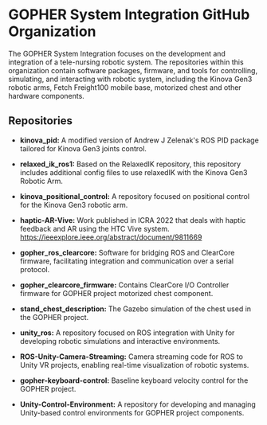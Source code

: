 # GOPHER System Integration GitHub Organization

The GOPHER System Integration focuses on the development and integration of a tele-nursing robotic system. The repositories within this organization contain software packages, firmware, and tools for controlling, simulating, and interacting with robotic system, including the Kinova Gen3 robotic arms, Fetch Freight100 mobile base, motorized chest and other hardware components.

## Repositories

- **kinova_pid:** A modified version of Andrew J Zelenak's ROS PID package tailored for Kinova Gen3 joints control.

- **relaxed_ik_ros1:** Based on the RelaxedIK repository, this repository includes additional config files to use relaxedIK with the Kinova Gen3 Robotic Arm.

- **kinova_positional_control:** A repository focused on positional control for the Kinova Gen3 robotic arm.

- **haptic-AR-Vive:** Work published in ICRA 2022 that deals with haptic feedback and AR using the HTC Vive system. https://ieeexplore.ieee.org/abstract/document/9811669

- **gopher_ros_clearcore:** Software for bridging ROS and ClearCore firmware, facilitating integration and communication over a serial protocol.

- **gopher_clearcore_firmware:** Contains ClearCore I/O Controller firmware for GOPHER project motorized chest component.

- **stand_chest_description:** The Gazebo simulation of the chest used in the GOPHER project.

- **unity_ros:** A repository focused on ROS integration with Unity for developing robotic simulations and interactive environments.

- **ROS-Unity-Camera-Streaming:** Camera streaming code for ROS to Unity VR projects, enabling real-time visualization of robotic systems.

- **gopher-keyboard-control:** Baseline keyboard velocity control for the GOPHER project.

- **Unity-Control-Environment:** A repository for developing and managing Unity-based control environments for GOPHER project components.
